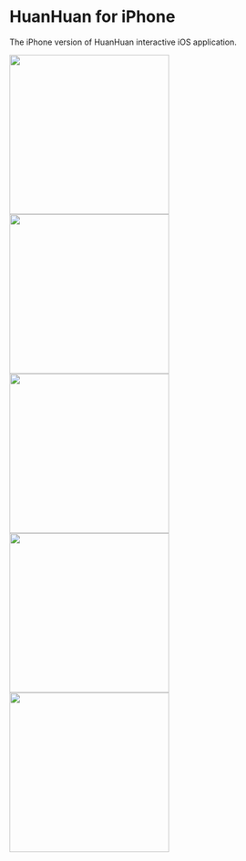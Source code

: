 HuanHuan for iPhone
================

The iPhone version of HuanHuan interactive iOS application. 

<img src="https://raw.github.com/rick00young/HuanHuan/master/h1.png" alt="" height="280px"/>
<span>  </span><span>  </span><span>  </span>
<img src="https://raw.github.com/rick00young/HuanHuan/master/h2.png" alt="" height="280px"/>
<span>  </span><span>  </span><span>  </span>
<img src="https://raw.github.com/rick00young/HuanHuan/master/h3.png" alt="" height="280px"/>
<span>  </span><span>  </span><span>  </span>
<img src="https://raw.github.com/rick00young/HuanHuan/master/h4.png" alt="" height="280px"/>
<span>  </span><span>  </span><span>  </span>
<img src="https://raw.github.com/rick00young/HuanHuan/master/h5.png" alt="" height="280px"/>